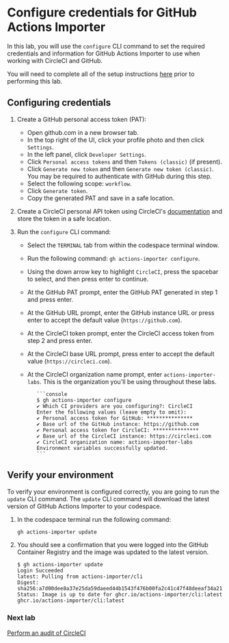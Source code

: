 # Configure credentials for GitHub Actions Importer

In this lab, you will use the `configure` CLI command to set the required credentials and information for GitHub Actions Importer to use when working with CircleCI and GitHub.

You will need to complete all of the setup instructions [here](./readme.md#configure-your-codespace) prior to performing this lab.

## Configuring credentials

1. Create a GitHub personal access token (PAT):
   - Open github.com in a new browser tab.
   - In the top right of the UI, click your profile photo and then click `Settings`.
   - In the left panel, click `Developer Settings`.
   - Click `Personal access tokens` and then `Tokens (classic)` (if present).
   - Click `Generate new token` and then `Generate new token (classic)`. You may be required to authenticate with GitHub during this step.
   - Select the following scope: `workflow`.
   - Click `Generate token`.
   - Copy the generated PAT and save in a safe location.

3. Create a CircleCI personal API token using CircleCI's [documentation](https://circleci.com/docs/managing-api-tokens#creating-a-personal-api-token) and store the token in a safe location.

2. Run the `configure` CLI command:
   - Select the `TERMINAL` tab from within the codespace terminal window.
   - Run the following command: `gh actions-importer configure`.
   - Using the down arrow key to highlight `CircleCI`, press the spacebar to select, and then press enter to continue.
   - At the GitHub PAT prompt, enter the GitHub PAT generated in step 1 and press enter.
   - At the GitHub URL prompt, enter the GitHub instance URL or press enter to accept the default value (`https://github.com`).
   - At the CircleCI token prompt, enter the CircleCI access token from step 2 and press enter.
   - At the CircleCI base URL prompt, press enter to accept the default value (`https://circleci.com`).
   - At the CircleCI organization name prompt, enter `actions-importer-labs`. This is the organization you'll be using throughout these labs.

            ```console
            $ gh actions-importer configure
            ✔ Which CI providers are you configuring?: CircleCI
            Enter the following values (leave empty to omit):
            ✔ Personal access token for GitHub: ***************
            ✔ Base url of the GitHub instance: https://github.com
            ✔ Personal access token for CircleCI: ***************
            ✔ Base url of the CircleCI instance: https://circleci.com
            ✔ CircleCI organization name: actions-importer-labs
            Environment variables successfully updated.
            ```

## Verify your environment

To verify your environment is configured correctly, you are going to run the `update` CLI command. The `update` CLI command will download the latest version of GitHub Actions Importer to your codespace.

1. In the codespace terminal run the following command:

   ```bash
   gh actions-importer update
   ```

2. You should see a confirmation that you were logged into the GitHub Container Registry and the image was updated to the latest version.

   ```console
   $ gh actions-importer update
   Login Succeeded
   latest: Pulling from actions-importer/cli
   Digest: sha256:a7d00dee8a37e25da59daeed44b1543f476b00fa2c41c47f48deeaf34a215bbb
   Status: Image is up to date for ghcr.io/actions-importer/cli:latest
   ghcr.io/actions-importer/cli:latest
   ```

### Next lab

[Perform an audit of CircleCI](./2-audit.md)
